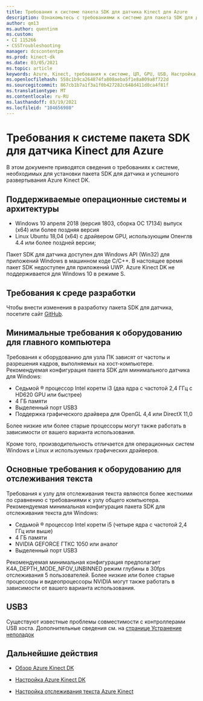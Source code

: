```yaml
---
title: Требования к системе пакета SDK для датчика Kinect для Azure
description: Ознакомьтесь с требованиями к системе для пакета SDK для датчика Kinect для Azure в Windows и Linux.
author: qm13
ms.author: quentinm
ms.custom:
- CI 115266
- CSSTroubleshooting
manager: dcscontentpm
ms.prod: kinect-dk
ms.date: 03/05/2021
ms.topic: article
keywords: Azure, Kinect, требования к системе, ЦП, GPU, USB, Настройка, Настройка, минимальные требования
ms.openlocfilehash: 558c1b9ca264874fa808aeba5f1e8a809a8f722d
ms.sourcegitcommit: 867cb1b7a1f3a1f0b427282c648d411d0ca4f81f
ms.translationtype: MT
ms.contentlocale: ru-RU
ms.lasthandoff: 03/19/2021
ms.locfileid: "104656980"
---
```

# <a name="azure-kinect-sensor-sdk-system-requirements"></a>Требования к системе пакета SDK для датчика Kinect для Azure

В этом документе приводятся сведения о требованиях к системе, необходимых для установки пакета SDK для датчика и успешного развертывания Azure Kinect DK.

## <a name="supported-operating-systems-and-architectures"></a>Поддерживаемые операционные системы и архитектуры

- Windows 10 апреля 2018 (версия 1803, сборка ОС 17134) выпуск (x64) или более поздняя версия
- Linux Ubuntu 18,04 (x64) с драйвером GPU, использующим Опенглв 4.4 или более поздней версии;

Пакет SDK для датчика доступен для Windows API (Win32) для приложений Windows в машинном коде C/C++. В настоящее время пакет SDK недоступен для приложений UWP. Azure Kinect DK не поддерживается для Windows 10 в режиме S.

## <a name="development-environment-requirements"></a>Требования к среде разработки

Чтобы внести изменения в разработку пакета SDK для датчика, посетите сайт [GitHub](https://github.com/Microsoft/Azure-Kinect-Sensor-SDK).

## <a name="minimum-host-pc-hardware-requirements"></a>Минимальные требования к оборудованию для главного компьютера

Требования к оборудованию для узла ПК зависят от частоты и разрешения кадров, выполняемых на хост-компьютере. Рекомендуемая конфигурация пакета SDK для минимального датчика для Windows:

- Седьмой &reg; процессор Intel коретм i3 (два ядра с частотой 2,4 ГГц с HD620 GPU или быстрее)
- 4 ГБ памяти
- Выделенный порт USB3
- Поддержка графического драйвера для OpenGL 4,4 или DirectX 11,0

Более низкие или более старые процессоры могут также работать в зависимости от вашего варианта использования.

Кроме того, производительность отличается для операционных систем Windows и Linux и используемых графических драйверов.

## <a name="body-tracking-host-pc-hardware-requirements"></a>Основные требования к оборудованию для отслеживания текста

Требования к узлу для отслеживания текста являются более жесткими по сравнению с требованиями к узлу общего компьютера. Рекомендуемая минимальная конфигурация пакета SDK для отслеживания текста для Windows:

- Седьмой &reg; процессор Intel коретм i5 (четыре ядра с частотой 2,4 ГГц или выше)
- 4 ГБ памяти
- NVIDIA GEFORCE ГТКС 1050 или аналог
- Выделенный порт USB3

Рекомендуемая минимальная конфигурация предполагает K4A_DEPTH_MODE_NFOV_UNBINNED режим глубины в 30fps отслеживания 5 пользователей. Более низкие или более старые процессоры и видеопроцессоры NVIDIA могут также работать в зависимости от вашего варианта использования.

## <a name="usb3"></a>USB3

Существуют известные проблемы совместимости с контроллерами USB хоста. Дополнительные сведения см. на [странице Устранение неполадок](troubleshooting.md#usb3-host-controller-compatibility)

## <a name="next-steps"></a>Дальнейшие действия

- [Обзор Azure Kinect DK](about-azure-kinect-dk.md)

- [Настройка Azure Kinect DK](set-up-azure-kinect-dk.md)

- [Настройка отслеживания текста Azure Kinect](body-sdk-setup.md)
